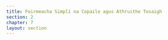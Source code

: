 ```yaml
---
title: Foirmeacha Simplí na Copaile agus Athruithe Tosaigh
section: 2
chapter: 7
layout: section
---
```

